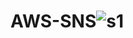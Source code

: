 # AWS-SNS![s1](https://user-images.githubusercontent.com/115663572/229924084-9ad738a2-bee1-4a3e-9935-89267c4fe8db.jpg)
